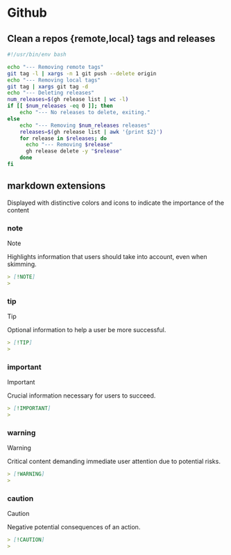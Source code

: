 # Github

## Clean a repos {remote,local} tags and releases

```bash
#!/usr/bin/env bash

echo "--- Removing remote tags"
git tag -l | xargs -n 1 git push --delete origin                                                                  
echo "--- Removing local tags"
git tag | xargs git tag -d  
echo "--- Deleting releases"
num_releases=$(gh release list | wc -l)
if [[ $num_releases -eq 0 ]]; then
    echo "--- No releases to delete, exiting."
else
    echo "--- Removing $num_releases releases"
    releases=$(gh release list | awk '{print $2}')
    for release in $releases; do
      echo "--- Removing $release"
      gh release delete -y "$release"
    done
fi
```

## markdown extensions

Displayed with distinctive colors and icons to indicate the importance of the content

### note

> [!NOTE]  
> Highlights information that users should take into account, even when skimming.

```md
> [!NOTE]  
> 
```

### tip

> [!TIP]
> Optional information to help a user be more successful.

```md
> [!TIP]  
> 
```

### important

> [!IMPORTANT]  
> Crucial information necessary for users to succeed.

```md
> [!IMPORTANT]  
> 
```

### warning

> [!WARNING]  
> Critical content demanding immediate user attention due to potential risks.

```md
> [!WARNING]  
> 
```

### caution

> [!CAUTION]
> Negative potential consequences of an action.

```md
> [!CAUTION]  
> 
```
